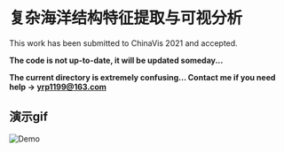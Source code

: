 # 复杂海洋结构特征提取与可视分析
This work has been submitted to ChinaVis 2021 and accepted.

**The code is not up-to-date, it will be updated someday...**

**The current directory is extremely confusing... Contact me if you need help -> yrp1199@163.com**



## 演示gif
![Demo](https://github.com/Lenvia/3D_eddy/blob/main/4xc.gif)
